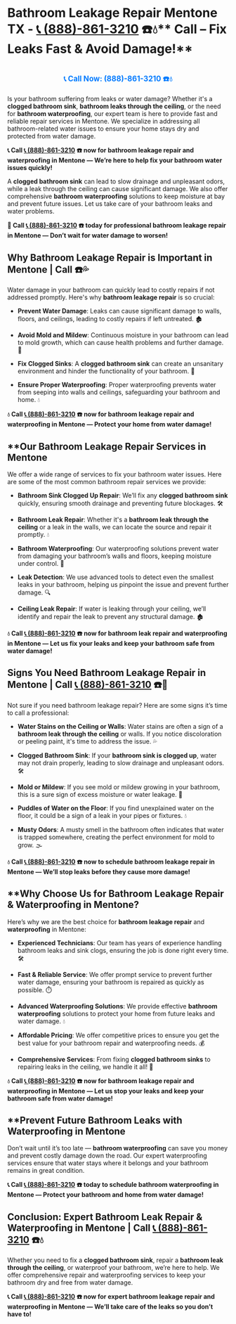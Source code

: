 # Bathroom Leakage Repair Mentone TX - [📞 (888)-861-3210](https://plumbing-texas-3210.netlify.app) ☎️💧** Call – Fix Leaks Fast & Avoid Damage!**
# 

<p align="center" style="font-size: 1.2em; font-weight: bold; margin: 20px 0;">
  <a href="https://plumbing-texas-3210.netlify.app" target="_blank" style="color: #007BFF; text-decoration: none;">📞 Call Now: (888)-861-3210 ☎️💧</a>
</p>

Is your bathroom suffering from leaks or water damage? Whether it's a **clogged bathroom sink**, **bathroom leaks through the ceiling**, or the need for **bathroom waterproofing**, our expert team is here to provide fast and reliable repair services in Mentone. We specialize in addressing all bathroom-related water issues to ensure your home stays dry and protected from water damage.

**📞 Call [📞 (888)-861-3210](https://plumbing-texas-3210.netlify.app) ☎️ now for bathroom leakage repair and waterproofing in Mentone — We’re here to help fix your bathroom water issues quickly!**

A **clogged bathroom sink** can lead to slow drainage and unpleasant odors, while a leak through the ceiling can cause significant damage. We also offer comprehensive **bathroom waterproofing** solutions to keep moisture at bay and prevent future issues. Let us take care of your bathroom leaks and water problems.

**🚨 Call [📞 (888)-861-3210](https://plumbing-texas-3210.netlify.app) ☎️ today for professional bathroom leakage repair in Mentone — Don’t wait for water damage to worsen!**

## **Why Bathroom Leakage Repair is Important in Mentone | Call  ☎️💦**

Water damage in your bathroom can quickly lead to costly repairs if not addressed promptly. Here's why **bathroom leakage repair** is so crucial:

- **Prevent Water Damage**: Leaks can cause significant damage to walls, floors, and ceilings, leading to costly repairs if left untreated. 🏚️

- **Avoid Mold and Mildew**: Continuous moisture in your bathroom can lead to mold growth, which can cause health problems and further damage. 🦠

- **Fix Clogged Sinks**: A **clogged bathroom sink** can create an unsanitary environment and hinder the functionality of your bathroom. 🚿

- **Ensure Proper Waterproofing**: Proper waterproofing prevents water from seeping into walls and ceilings, safeguarding your bathroom and home. 💧

**💧 Call [📞 (888)-861-3210](https://plumbing-texas-3210.netlify.app) ☎️ now for bathroom leakage repair and waterproofing in Mentone — Protect your home from water damage!**

## **Our Bathroom Leakage Repair Services in Mentone 

We offer a wide range of services to fix your bathroom water issues. Here are some of the most common bathroom repair services we provide:

- **Bathroom Sink Clogged Up Repair**: We’ll fix any **clogged bathroom sink** quickly, ensuring smooth drainage and preventing future blockages. 🛠️

- **Bathroom Leak Repair**: Whether it's a **bathroom leak through the ceiling** or a leak in the walls, we can locate the source and repair it promptly. 💧

- **Bathroom Waterproofing**: Our waterproofing solutions prevent water from damaging your bathroom’s walls and floors, keeping moisture under control. 🚿

- **Leak Detection**: We use advanced tools to detect even the smallest leaks in your bathroom, helping us pinpoint the issue and prevent further damage. 🔍

- **Ceiling Leak Repair**: If water is leaking through your ceiling, we’ll identify and repair the leak to prevent any structural damage. 🏚️

**💧 Call [📞 (888)-861-3210](https://plumbing-texas-3210.netlify.app) ☎️ now for bathroom leak repair and waterproofing in Mentone — Let us fix your leaks and keep your bathroom safe from water damage!**

## **Signs You Need Bathroom Leakage Repair in Mentone | Call [📞 (888)-861-3210](https://plumbing-texas-3210.netlify.app) ☎️🚨**

Not sure if you need bathroom leakage repair? Here are some signs it’s time to call a professional:

- **Water Stains on the Ceiling or Walls**: Water stains are often a sign of a **bathroom leak through the ceiling** or walls. If you notice discoloration or peeling paint, it's time to address the issue. 💦

- **Clogged Bathroom Sink**: If your **bathroom sink is clogged up**, water may not drain properly, leading to slow drainage and unpleasant odors. 🛠️

- **Mold or Mildew**: If you see mold or mildew growing in your bathroom, this is a sure sign of excess moisture or water leakage. 🦠

- **Puddles of Water on the Floor**: If you find unexplained water on the floor, it could be a sign of a leak in your pipes or fixtures. 💧

- **Musty Odors**: A musty smell in the bathroom often indicates that water is trapped somewhere, creating the perfect environment for mold to grow. 🌫️

**💧 Call [📞 (888)-861-3210](https://plumbing-texas-3210.netlify.app) ☎️ now to schedule bathroom leakage repair in Mentone — We’ll stop leaks before they cause more damage!**

## **Why Choose Us for Bathroom Leakage Repair & Waterproofing in Mentone? 

Here’s why we are the best choice for **bathroom leakage repair** and **waterproofing** in Mentone:

- **Experienced Technicians**: Our team has years of experience handling bathroom leaks and sink clogs, ensuring the job is done right every time. 🛠️

- **Fast & Reliable Service**: We offer prompt service to prevent further water damage, ensuring your bathroom is repaired as quickly as possible. ⏱️

- **Advanced Waterproofing Solutions**: We provide effective **bathroom waterproofing** solutions to protect your home from future leaks and water damage. 💧

- **Affordable Pricing**: We offer competitive prices to ensure you get the best value for your bathroom repair and waterproofing needs. 💰

- **Comprehensive Services**: From fixing **clogged bathroom sinks** to repairing leaks in the ceiling, we handle it all! 🔧

**💧 Call [📞 (888)-861-3210](https://plumbing-texas-3210.netlify.app) ☎️ now for bathroom leakage repair and waterproofing in Mentone — Let us stop your leaks and keep your bathroom safe from water damage!**

## **Prevent Future Bathroom Leaks with Waterproofing in Mentone 

Don’t wait until it’s too late — **bathroom waterproofing** can save you money and prevent costly damage down the road. Our expert waterproofing services ensure that water stays where it belongs and your bathroom remains in great condition.

**📞 Call [📞 (888)-861-3210](https://plumbing-texas-3210.netlify.app) ☎️ today to schedule bathroom waterproofing in Mentone — Protect your bathroom and home from water damage!**

## **Conclusion: Expert Bathroom Leak Repair & Waterproofing in Mentone | Call [📞 (888)-861-3210](https://plumbing-texas-3210.netlify.app) ☎️💧**

Whether you need to fix a **clogged bathroom sink**, repair a **bathroom leak through the ceiling**, or waterproof your bathroom, we’re here to help. We offer comprehensive repair and waterproofing services to keep your bathroom dry and free from water damage.

**📞 Call [📞 (888)-861-3210](https://plumbing-texas-3210.netlify.app) ☎️ now for expert bathroom leakage repair and waterproofing in Mentone — We’ll take care of the leaks so you don’t have to!**
